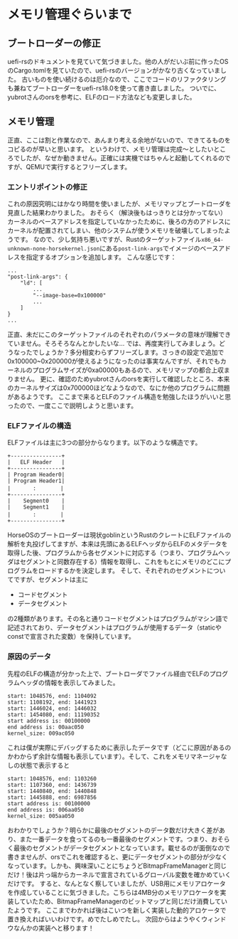 # メモリ管理ぐらいまで

## ブートローダーの修正
uefi-rsのドキュメントを見ていて気づきました。他の人がだいぶ前に作ったOSのCargo.tomlを見ていたので、uefi-rsのバージョンがかなり古くなっていました。
古いものを使い続けるのは厄介なので、ここでコードのリファクタリングも兼ねてブートローダーをuefi-rs18.0を使って書き直しました。
ついでに、yubrotさんのorsを参考に、ELFのロード方法なども変更しました。

## メモリ管理
正直、ここは割と作業なので、あんまり考える余地がないので、できてるものをコピるのが早いと思います。
というわけで、メモリ管理は完成〜としたいところでしたが、なぜか動きません。正確には実機ではちゃんと起動してくれるのですが、QEMUで実行するとフリーズします。

### エントリポイントの修正
これの原因究明にはかなり時間を使いましたが、メモリマップとブートローダを見直した結果わかりました。
おそらく（解決後もはっきりとは分かってない）カーネルのベースアドレスを指定していなかったために、後ろの方のアドレスにカーネルが配置されてしまい、他のシステムが使うメモリを破壊してしまったようです。
なので、少し気持ち悪いですが、Rustのターゲットファイル`x86_64-unknown-none-horsekernel.json`にある`post-link-args`でイメージのベースアドレスを指定するオプションを追加します。
こんな感じです：
```
...
"post-link-args": {
    "ld": [
        ...
        "--image-base=0x100000"
        ...
    ]
}
...
```
正直、未だにこのターゲットファイルのそれぞれのパラメータの意味が理解できていません。そろそろなんとかしたいな…
では、再度実行してみましょう。どうなったでしょうか？多分相変わらずフリーズします。さっきの設定で追加で0x100000~0x200000が使えるようになったのは事実なんですが、それでもカーネルのプログラムサイズが0xa00000もあるので、メモリマップの都合上収まりません。
更に、確認のためyubrotさんのorsを実行して確認したところ、本来のカーネルサイズは0x700000ほどなようなので、なにか他のプログラムに問題があるようです。
ここまで来るとELFのファイル構造を勉強したほうがいいと思ったので、一度ここで説明しようと思います。

### ELFファイルの構造
ELFファイルは主に3つの部分からなります。以下のような構造です。
```
+----------------+
|   ELF Header   |
+----------------+
| Program Header0|
| Program Header1|
|       :　　　　 |
+----------------+
|    Segment0    |
|    Segment1    |
|       :　　　　 |
+----------------+
```
HorseOSのブートローダーは現状goblinというRustのクレートにELFファイルの解析を丸投げしてますが、本来は先頭にあるELFヘッダからELFのメタデータを取得した後、プログラムから各セグメントに対応する（つまり、プログラムヘッダはセグメントと同数存在する）情報を取得し、これをもとにメモリのどこにプログラムをロードするかを決定します。
そして、それぞれのセグメントについてですが、セグメントは主に
- コードセグメント
- データセグメント

の2種類があります。その名と通りコードセグメントはプログラムがマシン語で記述されており、データセグメントはプログラムが使用するデータ（staticやconstで宣言された変数）を保持しています。

### 原因のデータ
先程のELFの構造が分かった上で、ブートローダでファイル経由でELFのプログラムヘッダの情報を表示してみました。
```
start: 1048576, end: 1104092
start: 1108192, end: 1441923
start: 1446024, end: 1446032
start: 1454080, end: 11190352
start address is: 00100000
end address is: 00aac050
kernel_size: 009ac050
```
これは僕が実際にデバッグするために表示したデータです（どこに原因があるのかわからず余計な情報も表示しています）。そして、これをメモリマネージャなしの状態で表示すると
```
start: 1048576, end: 1103260
start: 1107360, end: 1436739
start: 1440840, end: 1440848
start: 1445888, end: 6987856
start address is: 00100000
end address is: 006aa050
kernel_size: 005aa050
```
おわかりでしょうか？明らかに最後のセグメントのデータ数だけ大きく差があり、また一番データを食ってるのも一番最後のセグメントです。つまり、おそらく最後のセグメントがデータセグメントとなっています。載せるのが面倒なので書きませんが、orsでこれを確認すると、更にデータセグメントの部分が少なくなっています。しかも、興味深いことにちょうどBitmapFrameManagerと同じだけ！後は片っ端からカーネルで宣言されているグローバル変数を確かめていくだけです。
すると、なんとなく察していましたが、USB用にメモリアロケータを作成していることに気づきました。こちらは4MB分のメモリアロケータを実装していたため、BitmapFrameManagerのビットマップと同じだけ消費していたようです。
ここまでわかれば後はこいつを新しく実装した動的アロケータで置き換えればいいわけです。めでたしめでたし。
次回からはようやくウィンドウなんかの実装へと移ります！